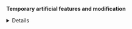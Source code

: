 **Temporary artificial features and modification**

<details>

```bash
jangan dulu di colong anjim
gada akhlaq
```

```please wait for the manuscript in the manufacturing process... ```

mwhhe
